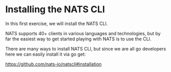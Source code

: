 # Installing the NATS CLI

In this first exercise, we will install the NATS CLI.

NATS supports 40+ clients in various languages and technologies, but by far the easiest way to get started playing with NATS is to use the CLI.

There are many ways to install NATS CLI, but since we are all go developers here we can easily install it via go get:

https://github.com/nats-io/natscli#installation
